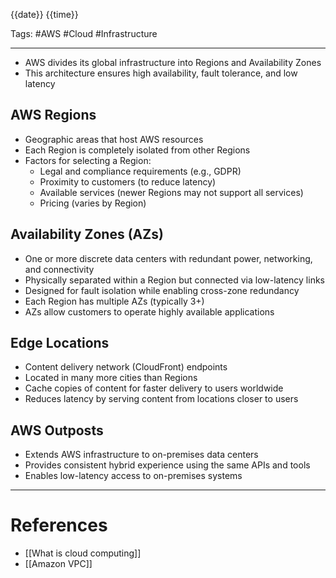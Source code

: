 {{date}} {{time}}

Tags: #AWS #Cloud #Infrastructure

---

- AWS divides its global infrastructure into Regions and Availability Zones
- This architecture ensures high availability, fault tolerance, and low latency

## AWS Regions

- Geographic areas that host AWS resources
- Each Region is completely isolated from other Regions
- Factors for selecting a Region:
  - Legal and compliance requirements (e.g., GDPR)
  - Proximity to customers (to reduce latency)
  - Available services (newer Regions may not support all services)
  - Pricing (varies by Region)

## Availability Zones (AZs)

- One or more discrete data centers with redundant power, networking, and connectivity
- Physically separated within a Region but connected via low-latency links
- Designed for fault isolation while enabling cross-zone redundancy
- Each Region has multiple AZs (typically 3+)
- AZs allow customers to operate highly available applications

## Edge Locations

- Content delivery network (CloudFront) endpoints
- Located in many more cities than Regions
- Cache copies of content for faster delivery to users worldwide
- Reduces latency by serving content from locations closer to users

## AWS Outposts

- Extends AWS infrastructure to on-premises data centers
- Provides consistent hybrid experience using the same APIs and tools
- Enables low-latency access to on-premises systems

---

# References

- [[What is cloud computing]]
- [[Amazon VPC]]
